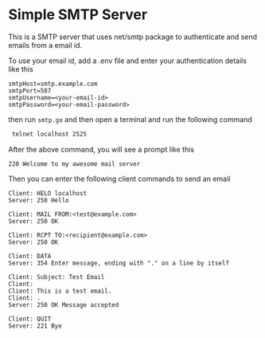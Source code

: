 # Simple SMTP Server

This is a SMTP server that uses net/smtp package to authenticate and send 
emails from a email id.


To use your email id, add a .env file and enter your authentication details 
like this 
```text
smtpHost=smtp.example.com
smtpPort=587
smtpUsername=<your-email-id>
smtpPassword=<your-email-password>
```

then run ```smtp.go``` and then open a terminal and run the following command
```bash
 telnet localhost 2525
```

After the above command, you will see a prompt like this
```text
220 Welcome to my awesome mail server
```
Then you can enter the following client commands  to send an email
```text
Client: HELO localhost
Server: 250 Hello

Client: MAIL FROM:<test@example.com>
Server: 250 OK

Client: RCPT TO:<recipient@example.com>
Server: 250 OK

Client: DATA
Server: 354 Enter message, ending with "." on a line by itself

Client: Subject: Test Email
Client: 
Client: This is a test email.
Client: .
Server: 250 OK Message accepted

Client: QUIT
Server: 221 Bye
```
